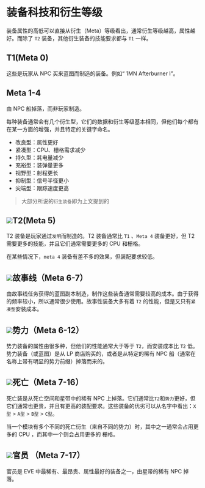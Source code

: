 # 装备科技和衍生等级

装备属性的高低可以直接从衍生（Meta）等级看出，通常衍生等级越高，属性越好。而除了 `T2` 装备，其他衍生装备的技能要求都与 `T1` 一样。

## T1(Meta 0)

这些是玩家从 NPC 买来蓝图而制造的装备。例如“ 1MN Afterburner I”。

## Meta 1-4

由 NPC 船掉落，而非玩家制造。

每种装备通常会有几个衍生型，它们的数据和衍生等级基本相同，但他们每个都有在某一方面的增强，并且特定的关键字命名。

- 改良型：属性更好
- 紧凑型：CPU、栅格需求减少
- 持久型：耗电量减少
- 充裕型：装弹量更多
- 视野型：射程更长
- 抑制型：信号半径更小
- 尖端型：跟踪速度更高

> 大部分所说的`衍生装备`即为上文提到的

## ![](../.gitbook/assets/24px-Icon_tech2.png)T2(Meta 5)

T2 装备是玩家通过`发明`而制造的。T2 装备通常比 `T1` 、`Meta 4` 装备更好，但 T2 需要更多的技能，并且它们通常需要更多的 CPU 和栅格。

在某些情况下，`meta 4` 装备有差不多的效果，但装配要求较低。

## ![](../.gitbook/assets/24px-Icon_storyline.png)故事线（Meta 6-7）

由故事线任务获得的蓝图副本制造，制作这些装备通常需要较高的成本。由于获得的频率较小，所以通常很少使用。故事性装备大多有着 `T2` 的性能，但是又只有`紧凑型`安装成本。

## ![](../.gitbook/assets/24px-Icon_faction.png)势力（Meta 6-12）

势力装备的属性由很多种，但他们的性能通常大于等于 `T2`，而安装成本比 `T2` 低。势力装备（或蓝图）是从 LP 商店购买的，或者是从特定的稀有 NPC 船（通常在名称上带有明显的势力前缀）掉落而来的。

## ![](../.gitbook/assets/24px-Icon_deadspace.png)死亡（Meta 7-16）

死亡装是从死亡空间和星带中的稀有 NPC 上掉落。它们通常比`T2`和`势力`更好，但它们通常也更贵，并且有更高的装配要求。这些装备的优劣可以从名字中看出：`X型` > `A型` > `B型` > `C型`。

当一个模块有多个不同的死亡衍生（来自不同的势力）时，其中之一通常会占用更多的 CPU ，而其中一个则会占用更多的 栅格。

## ![](../.gitbook/assets/24px-Icon_officer.png)官员 （Meta 7-17）

官员是 EVE 中最稀有、最昂贵、属性最好的装备之一，由星带的稀有 NPC 掉落。